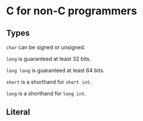 # C for non-C programmers


## Types

`char` can be signed or unsigned.

`long` is guaranteed at least 32 bits.

`long long` is guaranteed at least 64 bits.

`short` is a shorthand for `short int`.

`long` is a shorthand for `long int`.

## Literal
